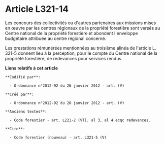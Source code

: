 # Article L321-14

Les concours des collectivités ou d'autres partenaires aux missions mises en œuvre par les centres régionaux de la propriété
forestière sont versés au Centre national de la propriété forestière et abondent l'enveloppe budgétaire attribuée au centre
régional concerné.

Les prestations rémunérées mentionnées au troisième alinéa de l'article L. 321-5 donnent lieu à la perception, pour le compte
du Centre national de la propriété forestière, de redevances pour services rendus.

**Liens relatifs à cet article**

	**Codifié par**:

	  - Ordonnance n°2012-92 du 26 janvier 2012 - art. (V)

	**Créé par**:

	  - Ordonnance n°2012-92 du 26 janvier 2012 - art. (V)

	**Anciens textes**:

	  - Code forestier - art. L221-2 (VT), al 3, al 4 ecqc redevances.

	**Cite**:

	  - Code forestier (nouveau) - art. L321-5 (V)
